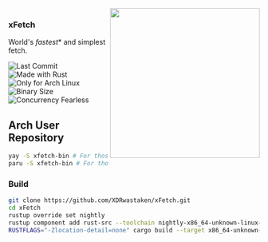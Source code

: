 <img src="https://gitlab.com/XDRwastaken/img/-/raw/main/xFetch.jpg" align="right" width="300">

### xFetch

World's _fastest_* and simplest fetch.

![Last Commit](https://img.shields.io/github/last-commit/XandrCopyrighted%2FxFetch?github_url=https%3A%2F%2Fgithub.com%2F&ref=main&style=for-the-badge&logo=git&logoColor=white)
![Made with Rust](https://img.shields.io/badge/made%20with%20rust-%23000000.svg?style=for-the-badge&logo=rust&logoColor=white)
![Only for Arch Linux](https://img.shields.io/badge/Only%20For%20Arch%20Linux-1793D1?logo=arch-linux&logoColor=fff&style=for-the-badge)
![Binary Size](https://img.shields.io/badge/Binary_Size-Miniscule_(100%20kb)-7ED321?logo=hack-the-box&logoColor=fff&style=for-the-badge)
![Concurrency Fearless](https://img.shields.io/badge/Concurrency-fearless-31C4f3?logo=amazon-ec2&logoColor=fff&style=for-the-badge)


## Arch User Repository

```sh
yay -S xfetch-bin # For those utilizing yay as their AUR helper.
paru -S xfetch-bin # For those utilizing paru as their AUR helper.
```

### Build

```sh
git clone https://github.com/XDRwastaken/xFetch.git
cd xFetch
rustup override set nightly
rustup component add rust-src --toolchain nightly-x86_64-unknown-linux-gnu
RUSTFLAGS="-Zlocation-detail=none" cargo build --target x86_64-unknown-linux-gnu --profile release -Z build-std=std,panic_abort -Z build-std-features=panic_immediate_abort
```
